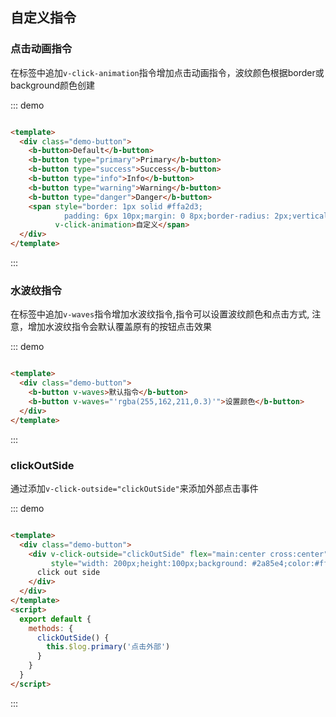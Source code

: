 ## 自定义指令

### 点击动画指令

在标签中追加`v-click-animation`指令增加点击动画指令，波纹颜色根据border或background颜色创建

::: demo

```html

<template>
  <div class="demo-button">
    <b-button>Default</b-button>
    <b-button type="primary">Primary</b-button>
    <b-button type="success">Success</b-button>
    <b-button type="info">Info</b-button>
    <b-button type="warning">Warning</b-button>
    <b-button type="danger">Danger</b-button>
    <span style="border: 1px solid #ffa2d3; 
            padding: 6px 10px;margin: 0 8px;border-radius: 2px;vertical-align: middle;"
          v-click-animation>自定义</span>
  </div>
</template>
```

:::

### 水波纹指令

在标签中追加`v-waves`指令增加水波纹指令,指令可以设置波纹颜色和点击方式, 注意，增加水波纹指令会默认覆盖原有的按钮点击效果

::: demo

```html

<template>
  <div class="demo-button">
    <b-button v-waves>默认指令</b-button>
    <b-button v-waves="'rgba(255,162,211,0.3)'">设置颜色</b-button>
  </div>
</template>
```

:::

### clickOutSide

通过添加`v-click-outside="clickOutSide"`来添加外部点击事件

::: demo

```html

<template>
  <div class="demo-button">
    <div v-click-outside="clickOutSide" flex="main:center cross:center"
         style="width: 200px;height:100px;background: #2a85e4;color:#fff;font-size: 20px;">
      click out side
    </div>
  </div>
</template>
<script>
  export default {
    methods: {
      clickOutSide() {
        this.$log.primary('点击外部')
      }
    }
  }
</script>
```

:::
